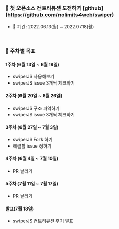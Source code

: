 ### 👀 첫 오픈소스 컨트리뷰션 도전하기 [github] (https://github.com/nolimits4web/swiper)

- 📅 기간: 2022.06.13(월) ~ 2022.07.18(월)     

<br />

### 📑 주차별 목표
#### 1주차 (6월 13일 ~ 6월 19일)
- swiperJS 사용해보기
- swiperJS issue 3개씩 체크하기

#### 2주차 (6월 20일 ~ 6월 26일)
- swiperJS 구조 파악하기
- swiperJS issue 3개씩 체크하기

#### 3주차 (6월 27일 ~ 7월 3일)
- swiperJS Fork 하기
- 해결할 issue 정하기

#### 4주차 (6월 4일 ~ 7월 10일)
- PR 날리기

#### 5주차 (7월 11일 ~ 7월 17일)
- PR 날리기

#### 발표(7월 18일)
- swiperJS 컨트리뷰션 후기 발표
